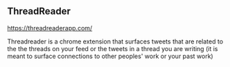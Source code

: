 ## ThreadReader

https://threadreaderapp.com/

Threadreader is a chrome extension that surfaces tweets that are related to the the threads on your feed or the tweets in a thread you are writing (it is meant to surface connections to other peoples' work or your past work)